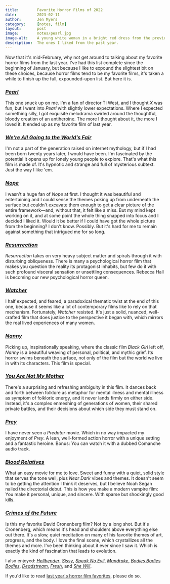 ```yaml
---
title:        Favorite Horror Films of 2022
date:         2023-02-11
author:       Jen Myers
category:     [notes, film]
layout:       post
image:        notes/pearl.jpg
image-alt:    A young white woman in a bright red dress from the previous century holds an axe and looks down to the ground at her feet as she holds a finger to her lips
description:  The ones I liked from the past year.
---
```


Now that it's mid-February, why not get around to talking about my favorite horror films from the last year. I've had this list complete since the beginning of January, but because I like to expound the slightest bit on these choices, because horror films tend to be my favorite films, it's taken a while to finish up the full, expounded-upon list. But here it is.

<h3><a href="https://letterboxd.com/film/pearl-2022/"><em>Pearl</em></a></h3>

<p>This one snuck up on me. I'm a fan of director Ti West, and I thought <a href="https://letterboxd.com/film/x-2022/"><em>X</em></a> was fun, but I went into <em>Pearl</em> with slightly lower expectations. Where I expected something silly, I got exquisite melodrama swirled around the thoughtful, bloody creation of an antiheroine. The more I thought about it, the more I loved it. It ended up as my favorite film of last year.</p>

<h3><a href="https://letterboxd.com/film/were-all-going-to-the-worlds-fair/"><em>We’re All Going to the World’s Fair</em></a></h3>

<p>I'm not a part of the generation raised on internet mythology, but if I had been born twenty years later, I would have been. I'm fascinated by the potential it opens up for lonely young people to explore. That's what this film is made of. It's hypnotic and strange and full of mysterious subtext. Just the way I like 'em.</p>

<h3><a href="https://letterboxd.com/film/nope/"><em>Nope</em></a></h3>

<p>I wasn't a huge fan of <em>Nope</em> at first. I thought it was beautiful and entertaining and I could sense the themes poking up from underneath the surface but couldn't excavate them enough to get a clear picture of the entire framework—and, without that, it felt like a miss. But my mind kept working on it, and at some point the whole thing snapped into focus and I decided I liked it. Would it be better if I could have got the whole picture from the beginning? I don't know. Possibly. But it's hard for me to remain against something that intrigued me for so long.</p>

<h3><a href="https://letterboxd.com/film/resurrection-2022/"><em>Resurrection</em></a></h3>

<p><em>Resurrection</em> takes on very heavy subject matter and spirals through it with disturbing obliqueness. There is many a psychological horror film that makes you question the reality its protagonist inhabits, but few do it with such profound visceral sensation or unsettling consequences. Rebecca Hall is becoming our new psychological horror queen.</p>

<h3><a href="https://letterboxd.com/film/watcher/"><em>Watcher</em></a></h3>

<p>I half expected, and feared, a paradoxical thematic twist at the end of this one, because it seems like a lot of contemporary films like to rely on that mechanism. Fortunately, <em>Watcher</em> resisted. It's just a solid, nuanced, well-crafted film that does justice to the perspective it began with, which mirrors the real lived experiences of many women.</p>

<h3><a href="https://letterboxd.com/film/nanny-2022/"><em>Nanny</em></a></h3>

<p>Picking up, inspirationally speaking, where the classic film <em>Black Girl</em> left off, <em>Nanny</em> is a beautiful weaving of personal, political, and mythic grief. Its horror swims beneath the surface, not only of the film but the world we live in with its characters. This film is special.</p>

<h3><a href="https://letterboxd.com/film/you-are-not-my-mother/"><em>You Are Not My Mother</em></a></h3>

<p>There's a surprising and refreshing ambiguity in this film. It dances back and forth between folklore as metaphor for mental illness and mental illness as symptom of folkloric energy, and it never lands firmly on either side. Instead, it's a complex enmeshing of generations of women, their shared private battles, and their decisions about which side they must stand on.</p>

<h3><a href="https://letterboxd.com/film/prey-2022/"><em>Prey</em></a></h3>

<p>I have never seen a <em>Predator</em> movie. Which in no way impacted my enjoyment of <em>Prey</em>. A lean, well-formed action horror with a unique setting and a fantastic heroine. Bonus: You can watch it with a dubbed Comanche audio track.</p>

<h3><a href="https://letterboxd.com/film/blood-relatives-2022/"><em>Blood Relatives</em></a></h3>

<p>What an easy movie for me to love. Sweet and funny with a quiet, solid style that serves the tone well, plus <em>Near Dark</em> vibes and themes. It doesn't seem to be getting the attention I think it deserves, but I believe Noah Segan nailed the directorial debut. This is how you make a modern vampire film: You make it personal, unique, and sincere. With sparse but shockingly good kills.</p>

<h3><a href="https://letterboxd.com/film/crimes-of-the-future-2022/"><em>Crimes of the Future</em></a></h3>

<p>Is this my favorite David Cronenberg film? Not by a long shot. But it's Cronenberg, which means it's head and shoulders above everything else out there. It's a slow, quiet meditation on many of his favorite themes of art, progress, and the body. I love the final scene, which crystallizes all the themes and more. I've been thinking about it ever since I saw it. Which is exactly the kind of fascination that leads to evolution.</p>

I also enjoyed: [_Hellbender_](https://letterboxd.com/film/hellbender/), [_Sissy_](https://letterboxd.com/film/sissy-2022/), [_Speak No Evil_](https://letterboxd.com/film/speak-no-evil-2022/), [_Mandrake_](https://letterboxd.com/film/mandrake-2022/), [_Bodies Bodies Bodies_](https://letterboxd.com/film/bodies-bodies-bodies/), [_Deadstream_](https://letterboxd.com/film/deadstream/), [_Fresh_](https://letterboxd.com/film/fresh-2022/), and [_She Will_](https://letterboxd.com/film/she-will/).

If you'd like to read [last year's horror film favorites](https://jenmyers.net/notes/film/favorite-horror-films-of-2021.html), please do so.
